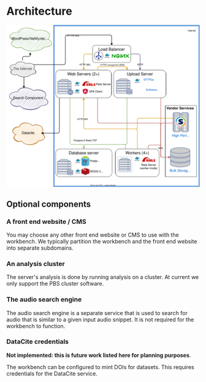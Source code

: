 # Architecture

![Architecture diagram](./media/architecture.drawio.svg)


## Optional components

### A front end website / CMS

You may choose any other front end website or CMS to use with the workbench.
We typically partition the workbench and the front end website into separate
subdomains.

### An analysis cluster

The server's analysis is done by running analysis on a cluster. At current
we only support the PBS cluster software. 


### The audio search engine

The audio search engine is a separate service that is used to search for audio
that is similar to a given input audio snippet. It is not required for the
workbench to function.



### DataCite credentials

**Not implemented: this is future work listed here for planning purposes**.

The workbench can be configured to mint DOIs for datasets. This requires
credentials for the DataCite service.